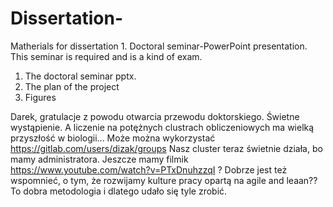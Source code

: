# Dissertation-
Matherials for dissertation 1. Doctoral seminar-PowerPoint presentation. This seminar is required and is a kind of exam.
1. The doctoral seminar pptx.
2. The plan of the project
3. Figures


Darek, gratulacje z powodu otwarcia przewodu doktorskiego. Świetne wystąpienie. A liczenie na potężnych clustrach obliczeniowych ma wielką przyszłość w biologii...
Może można wykorzystać https://gitlab.com/users/dizak/groups
Nasz cluster teraz świetnie działa, bo mamy administratora.
Jeszcze mamy filmik https://www.youtube.com/watch?v=PTxDnuhzzqI ?
Dobrze jest też wspomnieć, o tym, że rozwijamy kulture pracy opartą na agile and leaan??
To dobra metodologia i dlatego udało się tyle zrobić.
